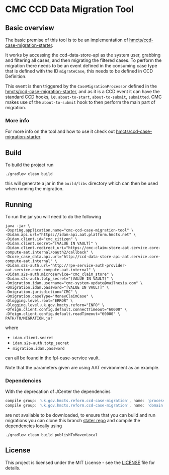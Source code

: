 # CMC CCD Data Migration Tool

## Basic overview

The basic premise of this tool is to be an implementation of [hmcts/ccd-case-migration-starter](https://github.com/hmcts/ccd-case-migration-starter).

It works by accessing the ccd-data-store-api as the system user, grabbing and filtering all cases, and then migrating the filtered cases.
To perform the migration there needs to be an event defined in the consuming case type that is defined with the ID `migrateCase`, this needs to be defined in CCD Definition.

This event is then triggered by the `CaseMigrationProcessor` defined in the [hmcts/ccd-case-migration-starter](https://github.com/hmcts/ccd-case-migration-starter),
and as it is a CCD event it can have the standard CCD hooks, i.e. `about-to-start`, `about-to-submit`, `submitted`.
CMC makes use of the `about-to-submit` hook to then perform the main part of migration.

### More info

For more info on the tool and how to use it check out [hmcts/ccd-case-migration-starter](https://github.com/hmcts/ccd-case-migration-starter)

## Build

To build the project run

```shell
./gradlew clean build
```

this will generate a jar in the `build/libs` directory which can then be used when running the migration.

## Running

To run the jar you will need to do the following

```shell
java -jar \
-Dspring.application.name="cmc-ccd-case-migration-tool" \
-Didam.api.url="https://idam-api.aat.platform.hmcts.net" \
-Didam.client.id="cmc_citizen" \
-Didam.client.secret="[VALUE IN VAULT]" \
-Didam.client.redirect_uri="https://cmc-claim-store-aat.service.core-compute-aat.internal/oauth2/callback" \
-Dcore_case_data.api.url="http://ccd-data-store-api-aat.service.core-compute-aat.internal" \
-Didam.s2s-auth.url="http://rpe-service-auth-provider-aat.service.core-compute-aat.internal" \
-Didam.s2s-auth.microservice="cmc_claim_store" \
-Didam.s2s-auth.totp_secret="[VALUE IN VAULT]" \
-Dmigration.idam.username="cmc-system-update@mailnesia.com" \
-Dmigration.idam.password="[VALUE IN VAULT]" \
-Dmigration.jurisdiction="CMC" \
-Dmigration.caseType="MoneyClaimCase" \
-Dlogging.level.root="ERROR" \
-Dlogging.level.uk.gov.hmcts.reform="INFO" \
-Dfeign.client.config.default.connectTimeout="60000" \
-Dfeign.client.config.default.readTimeout="60000" \
PATH/TO/MIGRATION.jar
```

where

- `idam.client.secret`
- `idam.s2s-auth.totp_secret`
- `migration.idam.password`

can all be found in the fpl-case-service vault.

Note that the parameters given are using AAT environment as an example.

### Dependencies

With the deprecation of JCenter the dependencies

```groovy
compile group: 'uk.gov.hmcts.reform.ccd-case-migration', name: 'processor', version: '3.0.0'
compile group: 'uk.gov.hmcts.reform.ccd-case-migration', name: 'domain', version: '3.0.0'
```

are not available to be downloaded, to ensure that you can build and run migrations you can clone
this branch [stater repo](https://github.com/hmcts/ccd-case-migration-starter/) and compile the dependencies locally using

```shell
./gradlew clean build publishToMavenLocal
```

## License

This project is licensed under the MIT License - see the [LICENSE](LICENSE) file for details.

